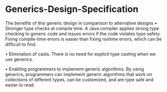 # Generics-Design-Specification

The benefits of this generic design in comparison to alternative designs
•	Stronger type checks at compile time.
A Java compiler applies strong type checking to generic code and issues errors if the code violates type safety. Fixing compile-time errors is easier than fixing runtime errors, which can be difficult to find.

•	Elimination of casts.
There is no need for explicit type casting when we use generics.

•	Enabling programmers to implement generic algorithms.
By using generics, programmers can implement generic algorithms that work on collections of different types, can be customized, and are type safe and easier to read.
